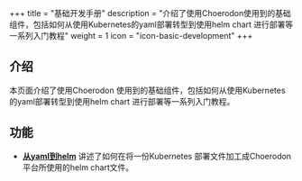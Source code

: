 +++
title = "基础开发手册"
description = "介绍了使用Choerodon使用到的基础组件，包括如何从使用Kubernetes的yaml部署转型到使用helm chart 进行部署等一系列入门教程"
weight = 1
icon = "icon-basic-development"
+++

<h2 id="1">介绍</h2>
  
本页面介绍了使用Choerodon 使用到的基础组件，包括如何从使用Kubernetes 的yaml部署转型到使用helm chart 进行部署等一系列入门教程。

<h2 id="1">功能</h2>

- [**从yaml到helm**](../../development-guide/basic/helm-chart) 讲述了如何在将一份Kubernetes 部署文件加工成Choerodon 平台所使用的helm chart文件。